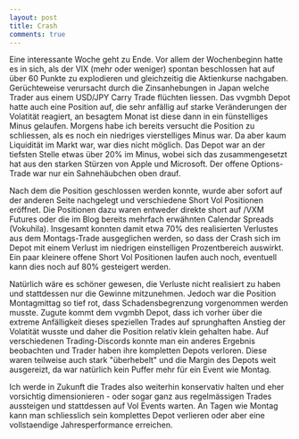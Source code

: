 ```yaml
---
layout: post
title: Crash
comments: true
---
```


Eine interessante Woche geht zu Ende. Vor allem der Wochenbeginn hatte es in sich, als der VIX (mehr oder weniger) spontan beschlossen hat auf über 60 Punkte zu explodieren und gleichzeitig die Aktienkurse nachgaben.
Gerüchteweise verursacht durch die Zinsanhebungen in Japan welche Trader aus einem USD/JPY Carry Trade flüchten liessen.
Das vvgmbh Depot hatte auch eine Position auf, die sehr anfällig auf starke Veränderungen der Volatität reagiert, an besagtem Monat ist diese dann in ein fünstelliges Minus gelaufen.
Morgens habe ich bereits versucht die Position zu schliessen, als es noch ein niedriges vierstelliges Minus war. Da aber kaum Liquidität im Markt war, war dies nicht möglich.
Das Depot war an der tiefsten Stelle etwas über 20% im Minus, wobei sich das zusammengesetzt hat aus den starken Stürzen von Apple und Microsoft. Der offene Options-Trade war nur ein Sahnehäubchen oben drauf.

Nach dem die Position geschlossen werden konnte, wurde aber sofort auf der anderen Seite nachgelegt und verschiedene Short Vol Positionen eröffnet. 
Die Positionen dazu waren entweder direkte short auf /VXM Futures oder die im Blog bereits mehrfach erwähnten Calendar Spreads (Vokuhila).
Insgesamt konnten damit etwa 70% des realisierten Verlustes aus dem Montags-Trade ausgeglichen werden, so dass der Crash sich im Depot mit einem Verlust im niedrigen einstelligen Prozentbereich auswirkt.
Ein paar kleinere offene Short Vol Positionen laufen auch noch, eventuell kann dies noch auf 80% gesteigert werden.

Natürlich wäre es schöner gewesen, die Verluste nicht realisiert zu haben und stattdessen nur die Gewinne mitzunehmen. Jedoch war die Position Montagmittag so tief rot, dass Schadensbegrenzung vorgenommen werden musste.
Zugute kommt dem vvgmbh Depot, dass ich vorher über die extreme Anfälligkeit dieses speziellen Trades auf sprunghaften Anstieg der Volatität wusste und daher die Position relativ klein gehalten habe.
Auf verschiedenen Trading-Discords konnte man ein anderes Ergebnis beobachten und Trader haben ihre kompletten Depots verloren. Diese waren teilweise auch stark "überhebelt" und die Margin des Depots weit ausgereizt, da war natürlich kein Puffer mehr für ein Event wie Montag.

Ich werde in Zukunft die Trades also weiterhin konservativ halten und eher vorsichtig dimensionieren - oder sogar ganz aus regelmässigen Trades aussteigen und stattdessen auf Vol Events warten. An Tagen wie Montag kann man schliesslich sein komplettes Depot verlieren oder aber eine vollstaendige Jahresperformance erreichen.


